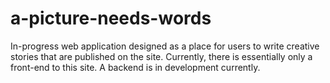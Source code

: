 # a-picture-needs-words
In-progress web application designed as a place for users to write creative stories that are published on the site. Currently, there is essentially only a front-end to this site. A backend is in development currently.
